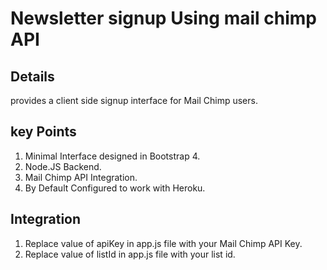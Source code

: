 # Newsletter signup Using mail chimp API

## Details
provides a client side signup interface for Mail Chimp users.

## key Points
1. Minimal Interface designed in Bootstrap 4.
2. Node.JS Backend.
3. Mail Chimp API Integration.
4. By Default Configured to work with Heroku.

## Integration
1. Replace value of apiKey in app.js file with your Mail Chimp API Key.
2. Replace value of listId in app.js file with your list id.
